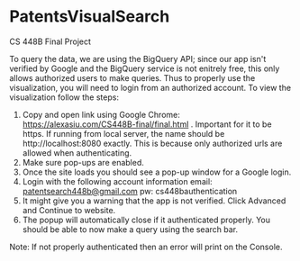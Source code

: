 # PatentsVisualSearch
CS 448B Final Project

To query the data, we are using the BigQuery API; since our app isn't verified by Google and the BigQuery service is not enitrely free, this only allows authorized users to make queries. Thus to properly use the visualization, you will need to login from an authorized account. To view the visualization follow the steps:
1. Copy and open link using Google Chrome: https://alexasiu.com/CS448B-final/final.html . Important for it to be https. If running from local server, the name should be http://localhost:8080 exactly.  This is because only authorized urls are allowed when authenticating.
2. Make sure pop-ups are enabled. 
3. Once the site loads you should see a pop-up window for a Google login.
4. Login with the following account information
			email: patentsearch448b@gmail.com
			pw:    cs448bauthentication
5. It might give you a warning that the app is not verified. Click Advanced and Continue to website.
6. The popup will automatically close if it authenticated properly. You should be able to now make a query using the search bar.

Note: If not properly authenticated then an error will print on the Console. 